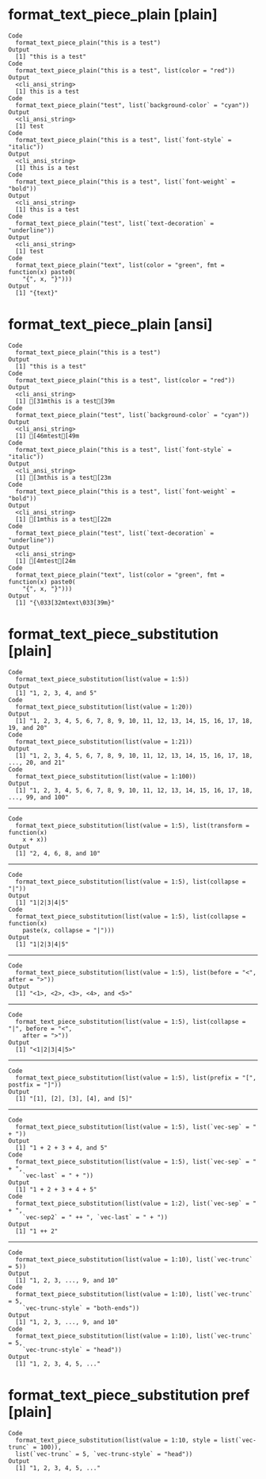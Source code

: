 # format_text_piece_plain [plain]

    Code
      format_text_piece_plain("this is a test")
    Output
      [1] "this is a test"
    Code
      format_text_piece_plain("this is a test", list(color = "red"))
    Output
      <cli_ansi_string>
      [1] this is a test
    Code
      format_text_piece_plain("test", list(`background-color` = "cyan"))
    Output
      <cli_ansi_string>
      [1] test
    Code
      format_text_piece_plain("this is a test", list(`font-style` = "italic"))
    Output
      <cli_ansi_string>
      [1] this is a test
    Code
      format_text_piece_plain("this is a test", list(`font-weight` = "bold"))
    Output
      <cli_ansi_string>
      [1] this is a test
    Code
      format_text_piece_plain("test", list(`text-decoration` = "underline"))
    Output
      <cli_ansi_string>
      [1] test
    Code
      format_text_piece_plain("text", list(color = "green", fmt = function(x) paste0(
        "{", x, "}")))
    Output
      [1] "{text}"

# format_text_piece_plain [ansi]

    Code
      format_text_piece_plain("this is a test")
    Output
      [1] "this is a test"
    Code
      format_text_piece_plain("this is a test", list(color = "red"))
    Output
      <cli_ansi_string>
      [1] [31mthis is a test[39m
    Code
      format_text_piece_plain("test", list(`background-color` = "cyan"))
    Output
      <cli_ansi_string>
      [1] [46mtest[49m
    Code
      format_text_piece_plain("this is a test", list(`font-style` = "italic"))
    Output
      <cli_ansi_string>
      [1] [3mthis is a test[23m
    Code
      format_text_piece_plain("this is a test", list(`font-weight` = "bold"))
    Output
      <cli_ansi_string>
      [1] [1mthis is a test[22m
    Code
      format_text_piece_plain("test", list(`text-decoration` = "underline"))
    Output
      <cli_ansi_string>
      [1] [4mtest[24m
    Code
      format_text_piece_plain("text", list(color = "green", fmt = function(x) paste0(
        "{", x, "}")))
    Output
      [1] "{\033[32mtext\033[39m}"

# format_text_piece_substitution [plain]

    Code
      format_text_piece_substitution(list(value = 1:5))
    Output
      [1] "1, 2, 3, 4, and 5"
    Code
      format_text_piece_substitution(list(value = 1:20))
    Output
      [1] "1, 2, 3, 4, 5, 6, 7, 8, 9, 10, 11, 12, 13, 14, 15, 16, 17, 18, 19, and 20"
    Code
      format_text_piece_substitution(list(value = 1:21))
    Output
      [1] "1, 2, 3, 4, 5, 6, 7, 8, 9, 10, 11, 12, 13, 14, 15, 16, 17, 18, ..., 20, and 21"
    Code
      format_text_piece_substitution(list(value = 1:100))
    Output
      [1] "1, 2, 3, 4, 5, 6, 7, 8, 9, 10, 11, 12, 13, 14, 15, 16, 17, 18, ..., 99, and 100"

---

    Code
      format_text_piece_substitution(list(value = 1:5), list(transform = function(x)
        x + x))
    Output
      [1] "2, 4, 6, 8, and 10"

---

    Code
      format_text_piece_substitution(list(value = 1:5), list(collapse = "|"))
    Output
      [1] "1|2|3|4|5"
    Code
      format_text_piece_substitution(list(value = 1:5), list(collapse = function(x)
        paste(x, collapse = "|")))
    Output
      [1] "1|2|3|4|5"

---

    Code
      format_text_piece_substitution(list(value = 1:5), list(before = "<", after = ">"))
    Output
      [1] "<1>, <2>, <3>, <4>, and <5>"

---

    Code
      format_text_piece_substitution(list(value = 1:5), list(collapse = "|", before = "<",
        after = ">"))
    Output
      [1] "<1|2|3|4|5>"

---

    Code
      format_text_piece_substitution(list(value = 1:5), list(prefix = "[", postfix = "]"))
    Output
      [1] "[1], [2], [3], [4], and [5]"

---

    Code
      format_text_piece_substitution(list(value = 1:5), list(`vec-sep` = " + "))
    Output
      [1] "1 + 2 + 3 + 4, and 5"
    Code
      format_text_piece_substitution(list(value = 1:5), list(`vec-sep` = " + ",
        `vec-last` = " + "))
    Output
      [1] "1 + 2 + 3 + 4 + 5"
    Code
      format_text_piece_substitution(list(value = 1:2), list(`vec-sep` = " + ",
        `vec-sep2` = " ++ ", `vec-last` = " + "))
    Output
      [1] "1 ++ 2"

---

    Code
      format_text_piece_substitution(list(value = 1:10), list(`vec-trunc` = 5))
    Output
      [1] "1, 2, 3, ..., 9, and 10"
    Code
      format_text_piece_substitution(list(value = 1:10), list(`vec-trunc` = 5,
        `vec-trunc-style` = "both-ends"))
    Output
      [1] "1, 2, 3, ..., 9, and 10"
    Code
      format_text_piece_substitution(list(value = 1:10), list(`vec-trunc` = 5,
        `vec-trunc-style` = "head"))
    Output
      [1] "1, 2, 3, 4, 5, ..."

# format_text_piece_substitution pref [plain]

    Code
      format_text_piece_substitution(list(value = 1:10, style = list(`vec-trunc` = 100)),
      list(`vec-trunc` = 5, `vec-trunc-style` = "head"))
    Output
      [1] "1, 2, 3, 4, 5, ..."

